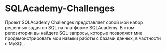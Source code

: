 # SQLAcademy-Challenges
Проект SQLAcademy Challenges представляет собой мой набор решенных задач по SQL на платформе SQLAcademy. В этом репозитории вы найдете SQL-запросы, которые позволяют мне продемонстрировать мои навыки работы с базами данных, в частности с MySQL. 
